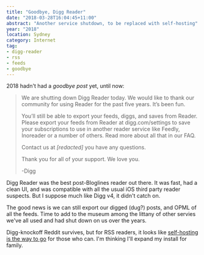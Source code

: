 ```yaml
---
title: "Goodbye, Digg Reader"
date: "2018-03-28T16:04:45+11:00"
abstract: "Another service shutdown, to be replaced with self-hosting"
year: "2018"
location: Sydney
category: Internet
tag:
- digg-reader
- rss
- feeds
- goodbye
---
```

2018 hadn't had a *goodbye post* yet, until now:

> We are shutting down Digg Reader today. We would like to thank our community for using Reader for the past five years. It’s been fun.
> 
> You’ll still be able to export your feeds, diggs, and saves from Reader. Please export your feeds from Reader at digg.com/settings to save your subscriptions to use in another reader service like Feedly, Inoreader or a number of others. Read more about all that in our FAQ.
> 
> Contact us at *[redacted]* you have any questions.
> 
> Thank you for all of your support. We love you.
> 
> -Digg

Digg Reader was the best post-Bloglines reader out there. It was fast, had a clean UI, and was compatible with all the usual iOS third party reader suspects. But I suppose much like Digg v4, it didn't catch on.

The good news is we can still export our digged (dug?) posts, and OPML of all the feeds. Time to add to the museum among the littany of other servies we've all used and had shut down on us over the years.

Digg-knockoff Reddit survives, but for RSS readers, it looks like [self-hosting is the way to go] for those who can. I'm thinking I'll expand my install for family.

[self-hosting is the way to go]: https://github.com/Kickball/awesome-selfhosted/blob/master/README.md#feed-readers

